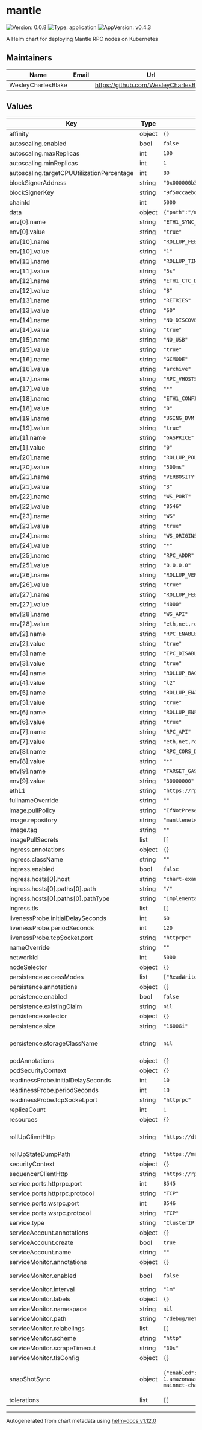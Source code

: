 # mantle

![Version: 0.0.8](https://img.shields.io/badge/Version-0.0.8-informational?style=flat-square) ![Type: application](https://img.shields.io/badge/Type-application-informational?style=flat-square) ![AppVersion: v0.4.3](https://img.shields.io/badge/AppVersion-v0.4.3-informational?style=flat-square)

A Helm chart for deploying Mantle RPC nodes on Kubernetes

## Maintainers

| Name | Email | Url |
| ---- | ------ | --- |
| WesleyCharlesBlake |  | <https://github.com/WesleyCharlesBlake> |

## Values

| Key | Type | Default | Description |
|-----|------|---------|-------------|
| affinity | object | `{}` |  |
| autoscaling.enabled | bool | `false` |  |
| autoscaling.maxReplicas | int | `100` |  |
| autoscaling.minReplicas | int | `1` |  |
| autoscaling.targetCPUUtilizationPercentage | int | `80` |  |
| blockSignerAddress | string | `"0x000000b36A00872bAF079426e012Cf5Cd2A74E8b"` |  |
| blockSignerKey | string | `"9f50ccaebd966113a0ef09793f8a3288cd0bb2c05d20caa3c0015b4e665f1b2d"` |  |
| chainId | int | `5000` | Chain Id |
| data | object | `{"path":"/mantle-data"}` | Path to store data |
| env[0].name | string | `"ETH1_SYNC_SERVICE_ENABLE"` |  |
| env[0].value | string | `"true"` |  |
| env[10].name | string | `"ROLLUP_FEE_THRESHOLD_DOWN"` |  |
| env[10].value | string | `"1"` |  |
| env[11].name | string | `"ROLLUP_TIMESTAMP_REFRESH"` |  |
| env[11].value | string | `"5s"` |  |
| env[12].name | string | `"ETH1_CTC_DEPLOYMENT_HEIGHT"` |  |
| env[12].value | string | `"8"` |  |
| env[13].name | string | `"RETRIES"` |  |
| env[13].value | string | `"60"` |  |
| env[14].name | string | `"NO_DISCOVER"` |  |
| env[14].value | string | `"true"` |  |
| env[15].name | string | `"NO_USB"` |  |
| env[15].value | string | `"true"` |  |
| env[16].name | string | `"GCMODE"` |  |
| env[16].value | string | `"archive"` |  |
| env[17].name | string | `"RPC_VHOSTS"` |  |
| env[17].value | string | `"*"` |  |
| env[18].name | string | `"ETH1_CONFIRMATION_DEPTH"` |  |
| env[18].value | string | `"0"` |  |
| env[19].name | string | `"USING_BVM"` |  |
| env[19].value | string | `"true"` |  |
| env[1].name | string | `"GASPRICE"` |  |
| env[1].value | string | `"0"` |  |
| env[20].name | string | `"ROLLUP_POLL_INTERVAL_FLAG"` |  |
| env[20].value | string | `"500ms"` |  |
| env[21].name | string | `"VERBOSITY"` |  |
| env[21].value | string | `"3"` |  |
| env[22].name | string | `"WS_PORT"` |  |
| env[22].value | string | `"8546"` |  |
| env[23].name | string | `"WS"` |  |
| env[23].value | string | `"true"` |  |
| env[24].name | string | `"WS_ORIGINS"` |  |
| env[24].value | string | `"*"` |  |
| env[25].name | string | `"RPC_ADDR"` |  |
| env[25].value | string | `"0.0.0.0"` |  |
| env[26].name | string | `"ROLLUP_VERIFIER_ENABLE"` |  |
| env[26].value | string | `"true"` |  |
| env[27].name | string | `"ROLLUP_FEE_THRESHOLD_UP"` |  |
| env[27].value | string | `"4000"` |  |
| env[28].name | string | `"WS_API"` |  |
| env[28].value | string | `"eth,net,rollup,web3"` |  |
| env[2].name | string | `"RPC_ENABLE"` |  |
| env[2].value | string | `"true"` |  |
| env[3].name | string | `"IPC_DISABLE"` |  |
| env[3].value | string | `"true"` |  |
| env[4].name | string | `"ROLLUP_BACKEND"` |  |
| env[4].value | string | `"l2"` |  |
| env[5].name | string | `"ROLLUP_ENABLE_L2_GAS_POLLING"` |  |
| env[5].value | string | `"true"` |  |
| env[6].name | string | `"ROLLUP_ENFORCE_FEES"` |  |
| env[6].value | string | `"true"` |  |
| env[7].name | string | `"RPC_API"` |  |
| env[7].value | string | `"eth,net,rollup,web3"` |  |
| env[8].name | string | `"RPC_CORS_DOMAIN"` |  |
| env[8].value | string | `"*"` |  |
| env[9].name | string | `"TARGET_GAS_LIMIT"` |  |
| env[9].value | string | `"30000000"` |  |
| ethL1 | string | `"https://rpc.ankr.com/eth"` | ETH l1 node |
| fullnameOverride | string | `""` |  |
| image.pullPolicy | string | `"IfNotPresent"` |  |
| image.repository | string | `"mantlenetworkio/l2geth"` |  |
| image.tag | string | `""` |  |
| imagePullSecrets | list | `[]` |  |
| ingress.annotations | object | `{}` |  |
| ingress.className | string | `""` |  |
| ingress.enabled | bool | `false` |  |
| ingress.hosts[0].host | string | `"chart-example.local"` |  |
| ingress.hosts[0].paths[0].path | string | `"/"` |  |
| ingress.hosts[0].paths[0].pathType | string | `"ImplementationSpecific"` |  |
| ingress.tls | list | `[]` |  |
| livenessProbe.initialDelaySeconds | int | `60` |  |
| livenessProbe.periodSeconds | int | `120` |  |
| livenessProbe.tcpSocket.port | string | `"httprpc"` |  |
| nameOverride | string | `""` |  |
| networkId | int | `5000` | Network id |
| nodeSelector | object | `{}` |  |
| persistence.accessModes | list | `["ReadWriteOnce"]` | Access mode for the volume claim template |
| persistence.annotations | object | `{}` | Annotations for volume claim template |
| persistence.enabled | bool | `false` | Uses an EmptyDir when not enabled |
| persistence.existingClaim | string | `nil` | Use an existing PVC when persistence.enabled |
| persistence.selector | object | `{}` | Selector for volume claim template |
| persistence.size | string | `"1600Gi"` | Requested size for volume claim template |
| persistence.storageClassName | string | `nil` | Use a specific storage class E.g 'local-path' for local storage to achieve best performance Read more (https://github.com/rancher/local-path-provisioner) |
| podAnnotations | object | `{}` |  |
| podSecurityContext | object | `{}` |  |
| readinessProbe.initialDelaySeconds | int | `10` |  |
| readinessProbe.periodSeconds | int | `10` |  |
| readinessProbe.tcpSocket.port | string | `"httprpc"` |  |
| replicaCount | int | `1` |  |
| resources | object | `{}` |  |
| rollUpClientHttp | string | `"https://dtl.mantle.xyz"` | DLT service url refer to https://docs.mantle.xyz/network/for-validators/deploy-a-node/deploying-a-rollup-verifier-replica-node#network-dtl-url |
| rollUpStateDumpPath | string | `"https://mantlenetworkio.github.io/networks/mainnet/genesis.json"` |  |
| securityContext | object | `{}` |  |
| sequencerClientHttp | string | `"https://rpc.mantle.xyz"` |  |
| service.ports.httprpc.port | int | `8545` |  |
| service.ports.httprpc.protocol | string | `"TCP"` |  |
| service.ports.wsrpc.port | int | `8546` |  |
| service.ports.wsrpc.protocol | string | `"TCP"` |  |
| service.type | string | `"ClusterIP"` |  |
| serviceAccount.annotations | object | `{}` |  |
| serviceAccount.create | bool | `true` |  |
| serviceAccount.name | string | `""` |  |
| serviceMonitor.annotations | object | `{}` | Additional ServiceMonitor annotations |
| serviceMonitor.enabled | bool | `false` | If true, a ServiceMonitor CRD is created for a prometheus operator https://github.com/coreos/prometheus-operator |
| serviceMonitor.interval | string | `"1m"` | ServiceMonitor scrape interval |
| serviceMonitor.labels | object | `{}` | Additional ServiceMonitor labels |
| serviceMonitor.namespace | string | `nil` | Alternative namespace for ServiceMonitor |
| serviceMonitor.path | string | `"/debug/metrics"` | Path to scrape |
| serviceMonitor.relabelings | list | `[]` | ServiceMonitor relabelings |
| serviceMonitor.scheme | string | `"http"` | ServiceMonitor scheme |
| serviceMonitor.scrapeTimeout | string | `"30s"` | ServiceMonitor scrape timeout |
| serviceMonitor.tlsConfig | object | `{}` | ServiceMonitor TLS configuration |
| snapShotSync | object | `{"enabled":false,"snapShotUrl":"https://s3.ap-southeast-1.amazonaws.com/snapshot.mantle.xyz","tarballName":"20240117-mainnet-chaindata.tar"}` | Download from snapshot. will run snapshot sync before starting node in an initContainer. refer to https://github.com/mantlenetworkio/networks/blob/main/run-node-mainnet.md#download-latest-snapshot-from-mantle |
| tolerations | list | `[]` |  |

----------------------------------------------
Autogenerated from chart metadata using [helm-docs v1.12.0](https://github.com/norwoodj/helm-docs/releases/v1.12.0)
